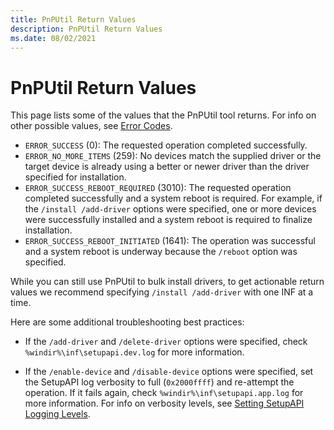 ```yaml
---
title: PnPUtil Return Values
description: PnPUtil Return Values
ms.date: 08/02/2021
---
```


# PnPUtil Return Values


This page lists some of the values that the PnPUtil tool returns.  For info on other possible values, see [Error Codes](/windows/win32/debug/system-error-codes).

* `ERROR_SUCCESS` (0): The requested operation completed successfully.
* `ERROR_NO_MORE_ITEMS` (259): No devices match the supplied driver or the target device is already using a better or newer driver than the driver specified for installation. 
* `ERROR_SUCCESS_REBOOT_REQUIRED` (3010): The requested operation completed successfully and a system reboot is required.  For example, if the  `/install /add-driver` options were specified, one or more devices were successfully installed and a system reboot is required to finalize installation.
* `ERROR_SUCCESS_REBOOT_INITIATED` (1641): The operation was successful and a system reboot is underway because the `/reboot` option was specified.

While you can still use PnPUtil to bulk install drivers, to get actionable return values we recommend specifying `/install /add-driver` with one INF at a time.

Here are some additional troubleshooting best practices:

* If the `/add-driver` and `/delete-driver` options were specified, check `%windir%\inf\setupapi.dev.log` for more information.

* If the `/enable-device` and `/disable-device` options were specified, set the SetupAPI log verbosity to full (`0x2000ffff`) and re-attempt the operation.  If it fails again, check `%windir%\inf\setupapi.app.log` for more information. For info on verbosity levels, see [Setting SetupAPI Logging Levels](../install/setting-setupapi-logging-levels.md).
